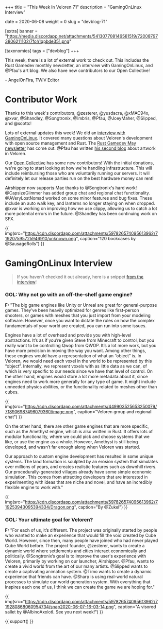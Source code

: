 +++
title = "This Week In Veloren 71"
description = "GamingOnLinux Interview"

date = 2020-06-08
weight = 0
slug = "devblog-71"

[extra]
banner = "https://media.discordapp.net/attachments/541307708146581519/720087973806211102/7foh1qpbde351.png"

[taxonomies]
tags = ["devblog"]
+++

This week, there is a lot of external work to check out. This includes the Rust
Gamedev monthly newsletter, an interview with GamingOnLinux, and @Pfau's art
blog. We also have new contributors to our Open Collective!

\- AngelOnFira, TWiV Editor

# Contributor Work

Thanks to this week's contributors, @zesterer, @yusdacra, @xMAC94x, @xvar,
@Shandley, @Songtronix, @Imbris, @Pfau, @JoeyMaher, @Slipped, and @scottc!

Lots of external updates this week! We did an [interview with
GamingOnLinux](https://www.gamingonlinux.com/2020/06/interviewed-veloren-an-upcoming-foss-multiplayer-voxel-rpg).
It covered many questions about Veloren's development with open source
management and Rust. The [Rust Gamedev May
newsletter](https://rust-gamedev.github.io/posts/newsletter-010/) has come out.
@Pfau has written [his second
blog](https://www.patreon.com/posts/weekly-blog-no-2-38026771) about artwork in
Veloren.

Our [Open Collective](https://opencollective.com/veloren) has some new
contributors! With the initial donations, we're going to start looking at how
we're handling infrastructure. This will include reimbursing those who are
voluntarily running our servers. It will definitely let our release parties run
on the best hardware money can rent!

Airshipper now supports Mac thanks to @Songtronix's hard work! @CapsizeGlimmer
has added group chat and regional chat functionality. @AVeryLostNomad worked on
some minor features and bug fixes. These include an auto walk key, and lanterns
no longer staying on when dropped. @xvar is working on improving how we use
clippy, allowing us to catch a lot more potential errors in the future.
@Shandley has been continuing work on SFX.

{{
  img(src="https://cdn.discordapp.com/attachments/597826574095613962/719207595725946910/unknown.png",
  caption="120 bookcases by @SausageRolls")
}}

# GamingOnLinux Interview

> If you haven't checked it out already, here is a snippet [from the
> interview](https://www.gamingonlinux.com/2020/06/interviewed-veloren-an-upcoming-foss-multiplayer-voxel-rpg)!

### GOL: Why not go with an off-the-shelf game engine?

**F:** "The big game engines like Unity or Unreal are great for general-purpose
games. They’ve been heavily optimized for genres like first-person shooters, or
games with meshes that you just import from your modeling software. However,
once you want to dictate the rules on how the complex fundamentals of your world
are created, you can run into some issues.

Engines have a lot of overhead and provide you with high-level abstractions.
It’s as if you’re given Steve from Minecraft to control, but you really want to
be controlling Qwop from QWOP. It’s a lot more work, but you have more precision
in moving the way you want. Among other things, these engines would have a
representation of what an “object” is. In Veloren, we would need each voxel in
the world to be represented by this “object”. Internally, we represent voxels
with as little data as we can, of which is very specific to our needs since we
have that level of control. On the other hand, engines would store a lot more
metadata about it, since engines need to work more generally for any type of
game. It might include unneeded physics abilities, or the functionality related
to meshes other than cubes.

{{
  img(src="https://cdn.discordapp.com/attachments/449903525653250079/718906987496079360/image.png",
  caption="Veloren group and regional chat")
}}

On the other hand, there are other game engines that are more specific, such as
the Amethyst engine, which is also written in Rust. It offers lots of modular
functionality, where we could pick and choose systems that we like, or use the
engine as a whole. However, Amethyst is still being developed, and wasn’t far
enough along when Veloren was started.

Our approach to custom engine development has resulted in some unique systems.
The land formation is sculpted by an erosion system that simulates over millions
of years, and creates realistic features such as downhill rivers. Our
procedurally-generated villages already have some simple economic simulation.
This comes from attracting developers that are interested in experimenting with
ideas that are niche and novel, and have an incredibly flexible engine to work
with."

{{
  img(src="https://cdn.discordapp.com/attachments/597826574095613962/719253943095394334/Dragon.png",
  caption="By @Zukel")
}}

### GOL: Your ultimate goal for Veloren?

**F:** "For each of us, it’s different. The project was originally started by people
who wanted to make an experience that would fill the void created by Cube World.
However, since then, many people have joined who had never played Cube World
before. The project founder, @zesterer, wants to create a dynamic world where
settlements and cities interact economically and politically. @Songtronix’s goal
is to improve the user's experience with Veloren, primarily by working on our
launcher, Airshipper. @Pfau, wants to create a vivid world from the art of our
many artists. @Slipped wants to create a captivating animation system. @Timo
wants to create a dynamic experience that friends can have. @Sharp is using
real-world natural processes to simulate our world generation system. With
everything that inspires each one of us, I think we can create the game we are
hoping for."

{{
  img(src="https://cdn.discordapp.com/attachments/597826574095613962/719280868060954734/snap2020-06-07-16-03-14.png",
  caption="A visored sallet by @AlbinoAxolotl. See you next week!")
}}

{{ support() }}
